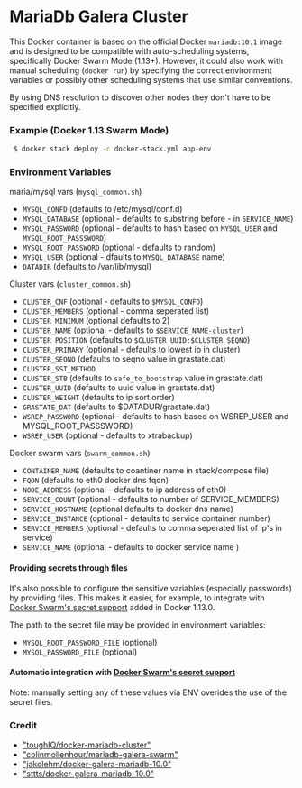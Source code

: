 # MariaDb Galera Cluster

This Docker container is based on the official Docker `mariadb:10.1` image and is designed to be
compatible with auto-scheduling systems, specifically Docker Swarm Mode (1.13+).
However, it could also work with manual scheduling (`docker run`) by specifying the correct
environment variables or possibly other scheduling systems that use similar conventions.

By using DNS resolution to discover other nodes they don't have to be specified explicitly. 

### Example (Docker 1.13 Swarm Mode)

```bash
 $ docker stack deploy -c docker-stack.yml app-env
```

### Environment Variables

maria/mysql vars (`mysql_common.sh`) 
 - `MYSQL_CONFD` (defaults to /etc/mysql/conf.d)
 - `MYSQL_DATABASE` (optional - defaults to substring before - in `SERVICE_NAME`)
 - `MYSQL_PASSWORD` (optional - defaults to hash based on `MYSQL_USER` and `MYSQL_ROOT_PASSSWORD`)
 - `MYSQL_ROOT_PASSWORD` (optional - defaults to random)
 - `MYSQL_USER` (optional - dfaults to `MYSQL_DATABASE` name)
 - `DATADIR` (defaults to /var/lib/mysql)

Cluster vars (`cluster_common.sh`)
 - `CLUSTER_CNF` (optional - defaults to `$MYSQL_CONFD`)
 - `CLUSTER_MEMBERS` (optional - comma seperated list)
 - `CLUSTER_MINIMUM` (optional defaults to 2)
 - `CLUSTER_NAME` (optional - defaults to `$SERVICE_NAME-cluster`)
 - `CLUSTER_POSITION` (defaults to `$CLUSTER_UUID:$CLUSTER_SEQNO`)
 - `CLUSTER_PRIMARY` (optional - defaults to lowest ip in cluster)
 - `CLUSTER_SEQNO` (defaults to seqno value in grastate.dat)
 - `CLUSTER_SST_METHOD`
 - `CLUSTER_STB` (defaults to `safe_to_bootstrap` value in grastate.dat)
 - `CLUSTER_UUID` (defaults to uuid value in grastate.dat)
 - `CLUSTER_WEIGHT` (defaults to ip sort order)
 - `GRASTATE_DAT` (defaults to $DATADUR/grastate.dat)
 - `WSREP_PASSWORD` (optional - defaults to hash based on WSREP_USER and MYSQL_ROOT_PASSSWORD)
 - `WSREP_USER` (optional - defaults to xtrabackup)


Docker swarm vars (`swarm_common.sh`)
 - `CONTAINER_NAME` (defaults to coantiner name in stack/compose file)
 - `FQDN` (defaults to eth0 docker dns fqdn)
 - `NODE_ADDRESS` (optional - defaults to ip address of eth0)
 - `SERVICE_COUNT` (optional - defaults to number of SERVICE_MEMBERS)
 - `SERVICE_HOSTNAME` (optional defaults to docker dns name)
 - `SERVICE_INSTANCE` (optional - defaults to service container number)
 - `SERVICE_MEMBERS` (optional - defaults to comma seperated list of ip's in service)
 - `SERVICE_NAME` (optional - defaults to docker service name )


#### Providing secrets through files

It's also possible to configure the sensitive variables (especially passwords)
by providing files. This makes it easier, for example, to integrate with
[Docker Swarm's secret support](https://docs.docker.com/engine/swarm/secrets/)
added in Docker 1.13.0.

The path to the secret file may be provided in environment variables:
- `MYSQL_ROOT_PASSWORD_FILE` (optional)
- `MYSQL_PASSWORD_FILE` (optional)

#### Automatic integration with [Docker Swarm's secret support](https://docs.docker.com/engine/swarm/secrets/)

Note: manually setting any of these values via ENV overides the use of the secret files.

### Credit
 - ["toughIQ/docker-mariadb-cluster"](https://github.com/toughIQ/docker-mariadb-cluster) 
 - ["colinmollenhour/mariadb-galera-swarm"](https://github.com/colinmollenhour/mariadb-galera-swarm)
 - ["jakolehm/docker-galera-mariadb-10.0"](https://github.com/jakolehm/docker-galera-mariadb-10.0)
 - ["sttts/docker-galera-mariadb-10.0"](https://github.com/sttts/docker-galera-mariadb-10.0)

